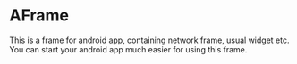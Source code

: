 # AFrame
This is a frame for android app, containing network frame, usual widget etc. You can start your android app much easier for using this frame.
